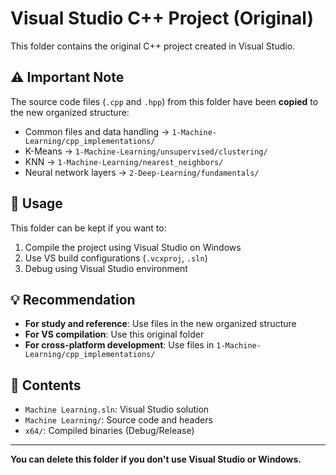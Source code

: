 # Visual Studio C++ Project (Original)

This folder contains the original C++ project created in Visual Studio.

## ⚠️ Important Note

The source code files (`.cpp` and `.hpp`) from this folder have been **copied** to the new organized structure:

- Common files and data handling → `1-Machine-Learning/cpp_implementations/`
- K-Means → `1-Machine-Learning/unsupervised/clustering/`
- KNN → `1-Machine-Learning/nearest_neighbors/`
- Neural network layers → `2-Deep-Learning/fundamentals/`

## 🔧 Usage

This folder can be kept if you want to:
1. Compile the project using Visual Studio on Windows
2. Use VS build configurations (`.vcxproj`, `.sln`)
3. Debug using Visual Studio environment

## 💡 Recommendation

- **For study and reference**: Use files in the new organized structure
- **For VS compilation**: Use this original folder
- **For cross-platform development**: Use files in `1-Machine-Learning/cpp_implementations/`

## 📁 Contents

- `Machine Learning.sln`: Visual Studio solution
- `Machine Learning/`: Source code and headers
- `x64/`: Compiled binaries (Debug/Release)

---

**You can delete this folder if you don't use Visual Studio or Windows.**
